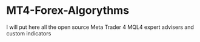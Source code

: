 # MT4-Forex-Algorythms
I will put here all the open source Meta Trader 4 MQL4 expert advisers and custom indicators
